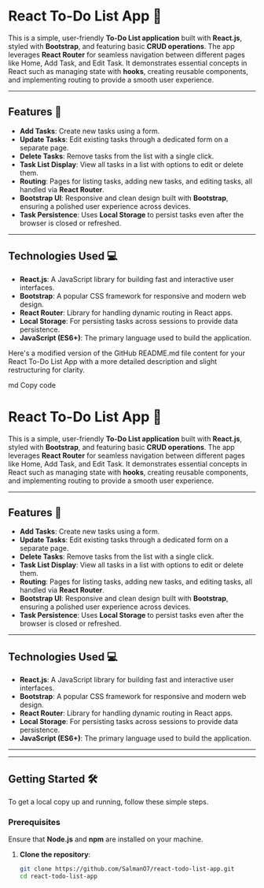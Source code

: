 # React To-Do List App 📝

This is a simple, user-friendly **To-Do List application** built with **React.js**, styled with **Bootstrap**, and featuring basic **CRUD operations**. The app leverages **React Router** for seamless navigation between different pages like Home, Add Task, and Edit Task. It demonstrates essential concepts in React such as managing state with **hooks**, creating reusable components, and implementing routing to provide a smooth user experience.

---

## Features 🚀

- **Add Tasks**: Create new tasks using a form.
- **Update Tasks**: Edit existing tasks through a dedicated form on a separate page.
- **Delete Tasks**: Remove tasks from the list with a single click.
- **Task List Display**: View all tasks in a list with options to edit or delete them.
- **Routing**: Pages for listing tasks, adding new tasks, and editing tasks, all handled via **React Router**.
- **Bootstrap UI**: Responsive and clean design built with **Bootstrap**, ensuring a polished user experience across devices.
- **Task Persistence**: Uses **Local Storage** to persist tasks even after the browser is closed or refreshed.

---

## Technologies Used 💻

- **React.js**: A JavaScript library for building fast and interactive user interfaces.
- **Bootstrap**: A popular CSS framework for responsive and modern web design.
- **React Router**: Library for handling dynamic routing in React apps.
- **Local Storage**: For persisting tasks across sessions to provide data persistence.
- **JavaScript (ES6+)**: The primary language used to build the application.


Here's a modified version of the GitHub README.md file content for your React To-Do List App with a more detailed description and slight restructuring for clarity.

md
Copy code
# React To-Do List App 📝

This is a simple, user-friendly **To-Do List application** built with **React.js**, styled with **Bootstrap**, and featuring basic **CRUD operations**. The app leverages **React Router** for seamless navigation between different pages like Home, Add Task, and Edit Task. It demonstrates essential concepts in React such as managing state with **hooks**, creating reusable components, and implementing routing to provide a smooth user experience.

---

## Features 🚀

- **Add Tasks**: Create new tasks using a form.
- **Update Tasks**: Edit existing tasks through a dedicated form on a separate page.
- **Delete Tasks**: Remove tasks from the list with a single click.
- **Task List Display**: View all tasks in a list with options to edit or delete them.
- **Routing**: Pages for listing tasks, adding new tasks, and editing tasks, all handled via **React Router**.
- **Bootstrap UI**: Responsive and clean design built with **Bootstrap**, ensuring a polished user experience across devices.
- **Task Persistence**: Uses **Local Storage** to persist tasks even after the browser is closed or refreshed.

---

## Technologies Used 💻

- **React.js**: A JavaScript library for building fast and interactive user interfaces.
- **Bootstrap**: A popular CSS framework for responsive and modern web design.
- **React Router**: Library for handling dynamic routing in React apps.
- **Local Storage**: For persisting tasks across sessions to provide data persistence.
- **JavaScript (ES6+)**: The primary language used to build the application.

---


---
## Getting Started 🛠️

To get a local copy up and running, follow these simple steps.

### Prerequisites
Ensure that **Node.js** and **npm** are installed on your machine.

1. **Clone the repository**:
   ```bash
   git clone https://github.com/SalmanO7/react-todo-list-app.git
   cd react-todo-list-app
